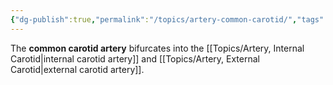 ```yaml
---
{"dg-publish":true,"permalink":"/topics/artery-common-carotid/","tags":["anatomy","artery"],"created":"2023-10-23T16:48:58.231-07:00","updated":"2024-02-28T10:11:38.395-08:00"}
---
```



The **common carotid artery** bifurcates into the [[Topics/Artery, Internal Carotid\|internal carotid artery]] and [[Topics/Artery, External Carotid\|external carotid artery]]. 